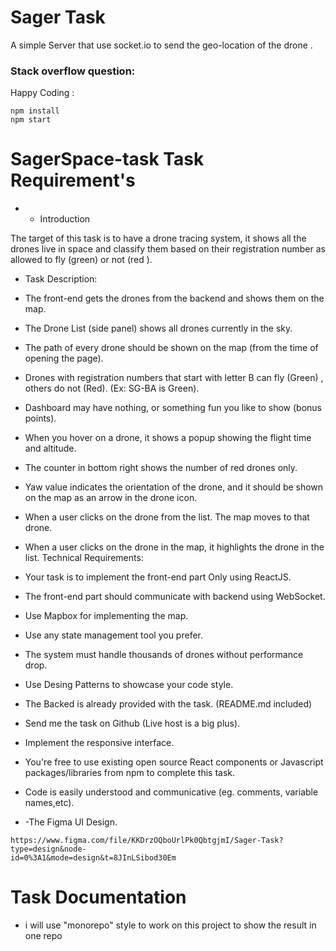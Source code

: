 # Sager Task 

A simple Server that use socket.io to send the geo-location of the drone . 

### Stack overflow question:


Happy Coding : 
```
npm install
npm start
```




# SagerSpace-task Task Requirement's

- - Introduction

The target of this task is to have a drone tracing system, it shows all the drones live in space and classify them based on their registration number as allowed to fly (green) or not (red ).

- Task Description:

- The front-end gets the drones from the backend and shows them on the map.

- The Drone List (side panel) shows all drones currently in the sky.

- The path of every drone should be shown on the map (from the time of opening the page).

- Drones with registration numbers that start with letter B can fly (Green) , others do not (Red). (Ex: SG-BA is Green).

- Dashboard may have nothing, or something fun you like to show (bonus points).

- When you hover on a drone, it shows a popup showing the flight time and altitude.

- The counter in bottom right shows the number of red drones only.

- Yaw value indicates the orientation of the drone, and it should be shown on the map as an arrow in the drone icon.

- When a user clicks on the drone from the list. The map moves to that drone.

- When a user clicks on the drone in the map, it highlights the drone in the list. Technical Requirements:

- Your task is to implement the front-end part Only using ReactJS.

- The front-end part should communicate with backend using WebSocket.

- Use Mapbox for implementing the map.

- Use any state management tool you prefer.

- The system must handle thousands of drones without performance drop.

- Use Desing Patterns to showcase your code style.

- The Backed is already provided with the task. (README.md included)

- Send me the task on Github (Live host is a big plus).

- Implement the responsive interface.

- You're free to use existing open source React components or Javascript packages/libraries from npm to complete this task.

- Code is easily understood and communicative (eg. comments, variable names,etc).


- -The Figma UI Design.

```  
https://www.figma.com/file/KKDrzOQboUrlPk0QbtgjmI/Sager-Task?type=design&node-
id=0%3A1&mode=design&t=8JInLSibod30Em
```
 


# Task Documentation 

- i will use "monorepo" style to work on this project to show the result in one repo
 
